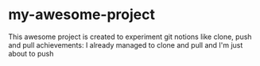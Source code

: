 # my-awesome-project
This awesome project is created to experiment git notions like clone, push and pull
achievements: I already managed to clone and pull and I'm just about to push
